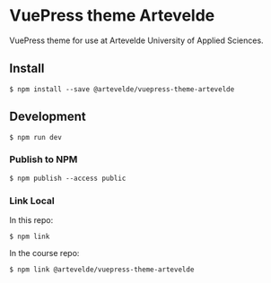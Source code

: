 # VuePress theme Artevelde

VuePress theme for use at Artevelde University of Applied Sciences.

## Install

    $ npm install --save @artevelde/vuepress-theme-artevelde

## Development

    $ npm run dev

### Publish to NPM

    $ npm publish --access public

### Link Local

In this repo:

    $ npm link

In the course repo:

    $ npm link @artevelde/vuepress-theme-artevelde